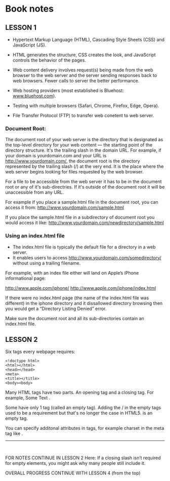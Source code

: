 # Book notes

## LESSON 1

- Hypertext Markup Language (HTML), Cascading Style Sheets (CSS) and JavaScript (JS).

- HTML generates the structure, CSS creates the look, and JavaScript controls the behavior of the pages.

- Web content delivery involves request(s) being made from the web browser to the web server and the server sending responses back to web browsers. Fewer calls to server the better performance.

- Web hosting providers (most established is Bluehost: www.bluehost.com).

- Testing with multiple browsers (Safari, Chrome, Firefox, Edge, Opera).

- File Transfer Protocol (FTP) to transfer web conetent to web server.

### Document Root:

The document root of your web server is the directory that is designated as the top-level directory for your web content — the starting point of the directory structure. It's the trailing slash in the domain URL. For example, if your domain is yourdomain.com and your URL is http://www.yourdomain.com/, the document root is the directory represented by the trailing slash (/) at the very end. It is the place where the web server begins looking for files requested by the web browser.

For a file to be accessible from the web server it has to be in the document root or any of it's sub-directries. If it's outside of the document root it will be unaccessible from any URL.

For example if you place a sample.html file in the document root, you can access it from:
http://www.yourdomain.com/sample.html

If you place the sample.html file in a subdirectory of document root you would access it like:
http://www.yourdomain.com/newdirectory/sample.html

### Using an index.html file

- The index.html file is typically the default file for a directory in a web server. 
- It enables users to access http://www.yourdomain.com/somedirectory/ without using a trailing filename.

For example, with an index file either will land on Apple’s iPhone informational page:

http://www.apple.com/iphone/
http://www.apple.com/iphone/index.html

If there were no index.html page (the name of the index.html file was different) in the iphone directory and it dissallowed directory browsing then you would get a “Directory Listing Denied” error.

Make sure the document root and all its sub-directories contain an index.html file.

## LESSON 2

Six tags every webpage requires: 

```
<!doctype html>
<html></html>
<head></head>
<meta>
<title></title>
<body><body>
```

Many HTML tags have two parts. An opening tag and a closing tag. For example, <body> Some Text </body>.

Some have only 1 tag (called an empty tag). Adding the / in the empty tags used to be a requirement but that's no longer the case in HTML5. <meta> is an empty tag.

You can specify additonal attributes in tags, for example charset in the meta tag like <meta charset="utf-8">.

<p></p>
<hr>
<br>

FOR NOTES CONTINUE IN LESSON 2 Here:
If a closing slash isn’t required for empty elements, you might ask why many people still include it.

OVERALL PROGRESS CONTINUE WITH LESSON 4 (from the top)